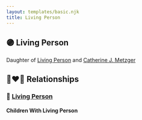 ```yaml
---
layout: templates/basic.njk
title: Living Person
---
```

## 🟣 Living Person

Daughter of [Living Person](/people/2/25073708) and [Catherine J. Metzger](/people/6/62700864)

## 👩‍❤️‍👨 Relationships

### 🔵 [Living Person](/people/2/27602240)

#### Children With Living Person